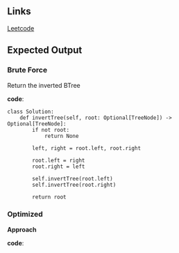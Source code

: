 ## Links
[Leetcode](https://leetcode.com/problems/invert-binary-tree)

## Expected Output


### Brute Force
Return the inverted BTree

**code**:
```
class Solution:
    def invertTree(self, root: Optional[TreeNode]) -> Optional[TreeNode]:
        if not root:
            return None
        
        left, right = root.left, root.right

        root.left = right
        root.right = left 

        self.invertTree(root.left)
        self.invertTree(root.right)

        return root
```

### Optimized
**Approach**


**code**:
```

```